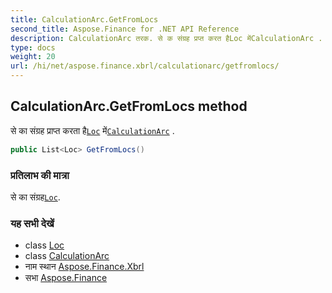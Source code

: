 ```yaml
---
title: CalculationArc.GetFromLocs
second_title: Aspose.Finance for .NET API Reference
description: CalculationArc तरक. से क संग्रह प्रप्त करत हैLoc मेंCalculationArc .
type: docs
weight: 20
url: /hi/net/aspose.finance.xbrl/calculationarc/getfromlocs/
---
```

## CalculationArc.GetFromLocs method

से का संग्रह प्राप्त करता है[`Loc`](../../loc/) में[`CalculationArc`](../) .

```csharp
public List<Loc> GetFromLocs()
```

### प्रतिलाभ की मात्रा

से का संग्रह[`Loc`](../../loc/).

### यह सभी देखें

* class [Loc](../../loc/)
* class [CalculationArc](../)
* नाम स्थान [Aspose.Finance.Xbrl](../../calculationarc/)
* सभा [Aspose.Finance](../../../)


